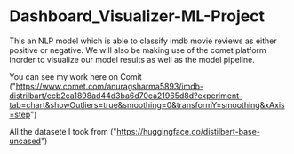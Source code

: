 # Dashboard_Visualizer-ML-Project
This an NLP model which is able to classify imdb movie reviews as either positive or negative. We will also be making use of the comet platform inorder to visualize our model results as well as the model pipeline.
 
   You can see my work here on Comit ("https://www.comet.com/anuragsharma5893/imdb-distrilbart/ecb2ca1898ad44d3ba6d70ca21965d8d?experiment-tab=chart&showOutliers=true&smoothing=0&transformY=smoothing&xAxis=step")
   
 All the datasete I took from ("https://huggingface.co/distilbert-base-uncased")  
 
